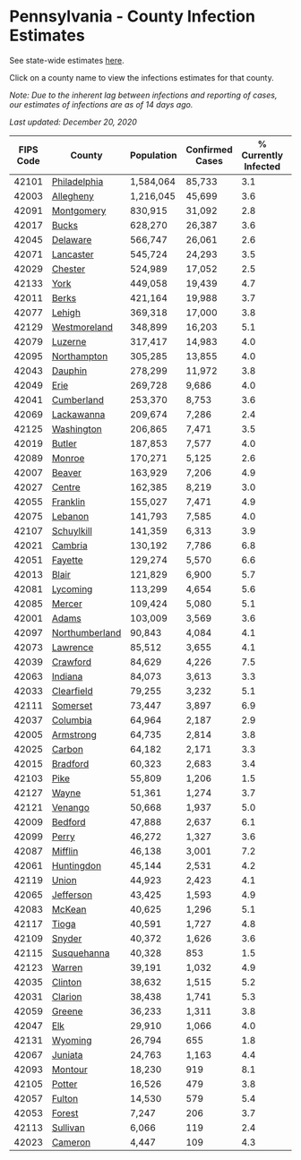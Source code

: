 # Pennsylvania - County Infection Estimates

See state-wide estimates [here](/infections/us-pa).

Click on a county name to view the infections estimates for that county.

*Note: Due to the inherent lag between infections and reporting of cases, our estimates of infections are as of 14 days ago.*

*Last updated: December 20, 2020*

|   FIPS Code |                           County |   Population |   Confirmed Cases |   % Currently Infected |   % Total Infected |
|-------------|----------------------------------|--------------|-------------------|------------------------|--------------------|
|       42101 |     [Philadelphia](philadelphia) |    1,584,064 |            85,733 |                    3.1 |               21.6 |
|       42003 |           [Allegheny](allegheny) |    1,216,045 |            45,699 |                    3.6 |               11.6 |
|       42091 |         [Montgomery](montgomery) |      830,915 |            31,092 |                    2.8 |               14.2 |
|       42017 |                   [Bucks](bucks) |      628,270 |            26,387 |                    3.6 |               15.4 |
|       42045 |             [Delaware](delaware) |      566,747 |            26,061 |                    2.6 |               17.8 |
|       42071 |           [Lancaster](lancaster) |      545,724 |            24,293 |                    3.5 |               15.1 |
|       42029 |               [Chester](chester) |      524,989 |            17,052 |                    2.5 |               11.3 |
|       42133 |                     [York](york) |      449,058 |            19,439 |                    4.7 |               13.4 |
|       42011 |                   [Berks](berks) |      421,164 |            19,988 |                    3.7 |               17.6 |
|       42077 |                 [Lehigh](lehigh) |      369,318 |            17,000 |                    3.8 |               17.9 |
|       42129 |     [Westmoreland](westmoreland) |      348,899 |            16,203 |                    5.1 |               14.0 |
|       42079 |               [Luzerne](luzerne) |      317,417 |            14,983 |                    4.0 |               17.4 |
|       42095 |       [Northampton](northampton) |      305,285 |            13,855 |                    4.0 |               17.3 |
|       42043 |               [Dauphin](dauphin) |      278,299 |            11,972 |                    3.8 |               14.0 |
|       42049 |                     [Erie](erie) |      269,728 |             9,686 |                    4.0 |               10.7 |
|       42041 |         [Cumberland](cumberland) |      253,370 |             8,753 |                    3.6 |               10.9 |
|       42069 |         [Lackawanna](lackawanna) |      209,674 |             7,286 |                    2.4 |               12.7 |
|       42125 |         [Washington](washington) |      206,865 |             7,471 |                    3.5 |               10.8 |
|       42019 |                 [Butler](butler) |      187,853 |             7,577 |                    4.0 |               12.1 |
|       42089 |                 [Monroe](monroe) |      170,271 |             5,125 |                    2.6 |               12.6 |
|       42007 |                 [Beaver](beaver) |      163,929 |             7,206 |                    4.9 |               14.0 |
|       42027 |                 [Centre](centre) |      162,385 |             8,219 |                    3.0 |               14.8 |
|       42055 |             [Franklin](franklin) |      155,027 |             7,471 |                    4.9 |               15.6 |
|       42075 |               [Lebanon](lebanon) |      141,793 |             7,585 |                    4.0 |               18.4 |
|       42107 |         [Schuylkill](schuylkill) |      141,359 |             6,313 |                    3.9 |               14.5 |
|       42021 |               [Cambria](cambria) |      130,192 |             7,786 |                    6.8 |               17.9 |
|       42051 |               [Fayette](fayette) |      129,274 |             5,570 |                    6.6 |               12.4 |
|       42013 |                   [Blair](blair) |      121,829 |             6,900 |                    5.7 |               16.7 |
|       42081 |             [Lycoming](lycoming) |      113,299 |             4,654 |                    5.6 |               12.2 |
|       42085 |                 [Mercer](mercer) |      109,424 |             5,080 |                    5.1 |               13.9 |
|       42001 |                   [Adams](adams) |      103,009 |             3,569 |                    3.6 |               10.5 |
|       42097 | [Northumberland](northumberland) |       90,843 |             4,084 |                    4.1 |               13.7 |
|       42073 |             [Lawrence](lawrence) |       85,512 |             3,655 |                    4.1 |               12.7 |
|       42039 |             [Crawford](crawford) |       84,629 |             4,226 |                    7.5 |               14.9 |
|       42063 |               [Indiana](indiana) |       84,073 |             3,613 |                    3.3 |               13.1 |
|       42033 |         [Clearfield](clearfield) |       79,255 |             3,232 |                    5.1 |               12.1 |
|       42111 |             [Somerset](somerset) |       73,447 |             3,897 |                    6.9 |               15.5 |
|       42037 |             [Columbia](columbia) |       64,964 |             2,187 |                    2.9 |               12.2 |
|       42005 |           [Armstrong](armstrong) |       64,735 |             2,814 |                    3.8 |               12.8 |
|       42025 |                 [Carbon](carbon) |       64,182 |             2,171 |                    3.3 |               11.5 |
|       42015 |             [Bradford](bradford) |       60,323 |             2,683 |                    3.4 |               13.1 |
|       42103 |                     [Pike](pike) |       55,809 |             1,206 |                    1.5 |               10.2 |
|       42127 |                   [Wayne](wayne) |       51,361 |             1,274 |                    3.7 |                8.2 |
|       42121 |               [Venango](venango) |       50,668 |             1,937 |                    5.0 |               11.1 |
|       42009 |               [Bedford](bedford) |       47,888 |             2,637 |                    6.1 |               16.5 |
|       42099 |                   [Perry](perry) |       46,272 |             1,327 |                    3.6 |                8.6 |
|       42087 |               [Mifflin](mifflin) |       46,138 |             3,001 |                    7.2 |               19.9 |
|       42061 |         [Huntingdon](huntingdon) |       45,144 |             2,531 |                    4.2 |               17.2 |
|       42119 |                   [Union](union) |       44,923 |             2,423 |                    4.1 |               16.1 |
|       42065 |           [Jefferson](jefferson) |       43,425 |             1,593 |                    4.9 |               11.0 |
|       42083 |                 [McKean](mckean) |       40,625 |             1,296 |                    5.1 |                9.0 |
|       42117 |                   [Tioga](tioga) |       40,591 |             1,727 |                    4.8 |               12.8 |
|       42109 |                 [Snyder](snyder) |       40,372 |             1,626 |                    3.6 |               11.9 |
|       42115 |       [Susquehanna](susquehanna) |       40,328 |               853 |                    1.5 |                7.4 |
|       42123 |                 [Warren](warren) |       39,191 |             1,032 |                    4.9 |                7.4 |
|       42035 |               [Clinton](clinton) |       38,632 |             1,515 |                    5.2 |               11.8 |
|       42031 |               [Clarion](clarion) |       38,438 |             1,741 |                    5.3 |               13.9 |
|       42059 |                 [Greene](greene) |       36,233 |             1,311 |                    3.8 |               10.8 |
|       42047 |                       [Elk](elk) |       29,910 |             1,066 |                    4.0 |                9.9 |
|       42131 |               [Wyoming](wyoming) |       26,794 |               655 |                    1.8 |                7.6 |
|       42067 |               [Juniata](juniata) |       24,763 |             1,163 |                    4.4 |               15.5 |
|       42093 |               [Montour](montour) |       18,230 |               919 |                    8.1 |               19.3 |
|       42105 |                 [Potter](potter) |       16,526 |               479 |                    3.8 |                8.7 |
|       42057 |                 [Fulton](fulton) |       14,530 |               579 |                    5.4 |               12.0 |
|       42053 |                 [Forest](forest) |        7,247 |               206 |                    3.7 |                8.5 |
|       42113 |             [Sullivan](sullivan) |        6,066 |               119 |                    2.4 |                6.1 |
|       42023 |               [Cameron](cameron) |        4,447 |               109 |                    4.3 |                6.5 |